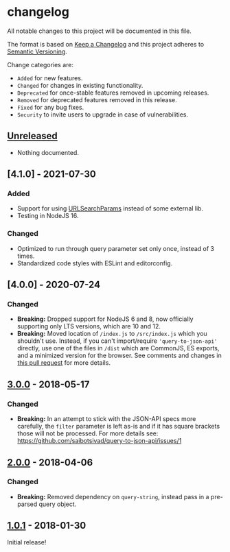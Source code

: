 # changelog

All notable changes to this project will be documented in this file.

The format is based on [Keep a Changelog](http://keepachangelog.com/en/1.0.0/)
and this project adheres to [Semantic Versioning](http://semver.org/spec/v2.0.0.html).

Change categories are:

* `Added` for new features.
* `Changed` for changes in existing functionality.
* `Deprecated` for once-stable features removed in upcoming releases.
* `Removed` for deprecated features removed in this release.
* `Fixed` for any bug fixes.
* `Security` to invite users to upgrade in case of vulnerabilities.

## [Unreleased]
* Nothing documented.

## [4.1.0] - 2021-07-30
### Added
* Support for using [URLSearchParams](https://developer.mozilla.org/en-US/docs/Web/API/URLSearchParams)
	instead of some external lib.
* Testing in NodeJS 16.
### Changed
* Optimized to run through query parameter set only once, instead of 3 times.
* Standardized code styles with ESLint and editorconfig.

## [4.0.0] - 2020-07-24
### Changed
* **Breaking:** Dropped support for NodeJS 6 and 8, now officially
	supporting only LTS versions, which are 10 and 12.
* **Breaking:** Moved location of `/index.js` to `/src/index.js` which
	you shouldn't use. Instead, if you can't import/require `'query-to-json-api'`
	directly, use one of the files in `/dist` which are CommonJS, ES exports,
	and a minimized version for the browser. See comments and changes in
	[this pull request](https://github.com/saibotsivad/query-to-json-api/pull/2)
	for more details.

## [3.0.0] - 2018-05-17
### Changed
* **Breaking:** In an attempt to stick with the JSON-API specs more
    carefully, the `filter` parameter is left as-is and if it has
    square brackets those will not be processed. For more details
    see: https://github.com/saibotsivad/query-to-json-api/issues/1

## [2.0.0] - 2018-04-06
### Changed
* **Breaking:** Removed dependency on `query-string`, instead pass
    in a pre-parsed query object.

## [1.0.1] - 2018-01-30
Initial release!

[Unreleased]: https://github.com/saibotsivad/imap-box-names/compare/develop...master
[3.0.0]: https://github.com/saibotsivad/imap-box-names/compare/v2.0.0...v3.0.0
[2.0.0]: https://github.com/saibotsivad/imap-box-names/compare/v1.0.1...v2.0.0
[1.0.1]: https://github.com/saibotsivad/imap-box-names/compare/v1.0.0...v1.0.1
